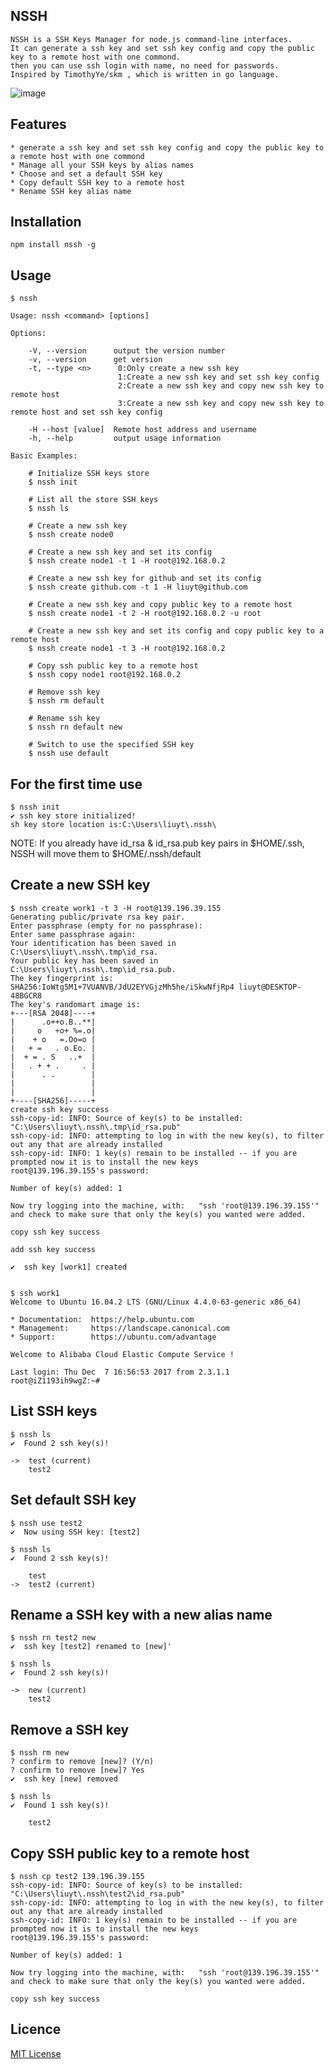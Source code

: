 ## NSSH

    NSSH is a SSH Keys Manager for node.js command-line interfaces.
    It can generate a ssh key and set ssh key config and copy the public key to a remote host with one commond.
    then you can use ssh login with name, no need for passwords. 
    Inspired by TimothyYe/skm , which is written in go language.

![image](https://raw.githubusercontent.com/iliuyt/blog/master/lib/images/nssh.gif)


## Features

    * generate a ssh key and set ssh key config and copy the public key to a remote host with one commond
    * Manage all your SSH keys by alias names
    * Choose and set a default SSH key
    * Copy default SSH key to a remote host
    * Rename SSH key alias name

## Installation

    npm install nssh -g

## Usage

    $ nssh

    Usage: nssh <command> [options]

    Options:

        -V, --version      output the version number
        -v, --version      get version
        -t, --type <n>      0:Only create a new ssh key
                            1:Create a new ssh key and set ssh key config
                            2:Create a new ssh key and copy new ssh key to remote host
                            3:Create a new ssh key and copy new ssh key to remote host and set ssh key config

        -H --host [value]  Remote host address and username
        -h, --help         output usage information

    Basic Examples:

        # Initialize SSH keys store
        $ nssh init

        # List all the store SSH keys
        $ nssh ls

        # Create a new ssh key
        $ nssh create node0

        # Create a new ssh key and set its config
        $ nssh create node1 -t 1 -H root@192.168.0.2

        # Create a new ssh key for github and set its config
        $ nssh create github.com -t 1 -H liuyt@github.com

        # Create a new ssh key and copy public key to a remote host
        $ nssh create node1 -t 2 -H root@192.168.0.2 -u root

        # Create a new ssh key and set its config and copy public key to a remote host
        $ nssh create node1 -t 3 -H root@192.168.0.2

        # Copy ssh public key to a remote host
        $ nssh copy node1 root@192.168.0.2

        # Remove ssh key
        $ nssh rm default

        # Rename ssh key
        $ nssh rn default new

        # Switch to use the specified SSH key
        $ nssh use default


## For the first time use

    $ nssh init
    ✔ ssh key store initialized!
    sh key store location is:C:\Users\liuyt\.nssh\

NOTE: If you already have id_rsa & id_rsa.pub key pairs in $HOME/.ssh, NSSH will move them to $HOME/.nssh/default

## Create a new SSH key

    $ nssh create work1 -t 3 -H root@139.196.39.155
    Generating public/private rsa key pair.
    Enter passphrase (empty for no passphrase):
    Enter same passphrase again:
    Your identification has been saved in C:\Users\liuyt\.nssh\.tmp\id_rsa.
    Your public key has been saved in C:\Users\liuyt\.nssh\.tmp\id_rsa.pub.
    The key fingerprint is:
    SHA256:IoWtg5M1+7VUANVB/JdU2EYVGjzMh5he/iSkwNfjRp4 liuyt@DESKTOP-48BGCR8
    The key's randomart image is:
    +---[RSA 2048]----+
    |      .o++o.B..**|
    |     o   +o+ %=.o|
    |    + o   =.Oo=o |
    |   + =   . o.Eo. |
    |  + = . S   ..+  |
    |   . + + .     . |
    |      . .        |
    |                 |
    |                 |
    +----[SHA256]-----+
    create ssh key success
    ssh-copy-id: INFO: Source of key(s) to be installed: "C:\Users\liuyt\.nssh\.tmp\id_rsa.pub"
    ssh-copy-id: INFO: attempting to log in with the new key(s), to filter out any that are already installed
    ssh-copy-id: INFO: 1 key(s) remain to be installed -- if you are prompted now it is to install the new keys
    root@139.196.39.155's password:

    Number of key(s) added: 1

    Now try logging into the machine, with:   "ssh 'root@139.196.39.155'"
    and check to make sure that only the key(s) you wanted were added.

    copy ssh key success

    add ssh key success

    ✔  ssh key [work1] created


    $ ssh work1
    Welcome to Ubuntu 16.04.2 LTS (GNU/Linux 4.4.0-63-generic x86_64)

    * Documentation:  https://help.ubuntu.com
    * Management:     https://landscape.canonical.com
    * Support:        https://ubuntu.com/advantage

    Welcome to Alibaba Cloud Elastic Compute Service !

    Last login: Thu Dec  7 16:56:53 2017 from 2.3.1.1
    root@iZ1193ih9wgZ:~#



## List SSH keys

    $ nssh ls
    ✔  Found 2 ssh key(s)!

    ->  test (current)
        test2

## Set default SSH key

    $ nssh use test2
    ✔  Now using SSH key: [test2]

    $ nssh ls
    ✔  Found 2 ssh key(s)!

        test
    ->  test2 (current)


## Rename a SSH key with a new alias name

    $ nssh rn test2 new
    ✔  ssh key [test2] renamed to [new]'

    $ nssh ls
    ✔  Found 2 ssh key(s)!

    ->  new (current)
        test2

## Remove a SSH key

    $ nssh rm new
    ? confirm to remove [new]? (Y/n)
    ? confirm to remove [new]? Yes
    ✔  ssh key [new] removed

    $ nssh ls
    ✔  Found 1 ssh key(s)!

        test2

## Copy SSH public key to a remote host

    $ nssh cp test2 139.196.39.155
    ssh-copy-id: INFO: Source of key(s) to be installed: "C:\Users\liuyt\.nssh\test2\id_rsa.pub"
    ssh-copy-id: INFO: attempting to log in with the new key(s), to filter out any that are already installed
    ssh-copy-id: INFO: 1 key(s) remain to be installed -- if you are prompted now it is to install the new keys
    root@139.196.39.155's password:

    Number of key(s) added: 1

    Now try logging into the machine, with:   "ssh 'root@139.196.39.155'"
    and check to make sure that only the key(s) you wanted were added.

    copy ssh key success

## Licence

[MIT License](https://github.com/iliuyt/nssh/blob/master/LICENSE)